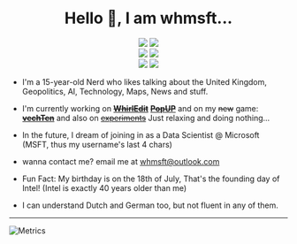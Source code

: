 <h1 align="center">
  <br>
  Hello 👋, I am whmsft...
</h1>
<p align="center">
  <a href="https://twitter.com/whmsft"><img src="https://img.shields.io/badge/twitter-whmsft-black?style=for-the-badge&logo=X"></a>
  <a href="https://twitter.com/whmsft"><img src="https://img.shields.io/badge/instagram-whmsft-pink?style=for-the-badge&logo=instagram"></a>
  <br>
  <a href="https://scratch.mit.edu/users/Whirlpool-programmer"><img src="https://img.shields.io/badge/scratch-whirlpool_programmer-yellow?style=for-the-badge"></a>
  <a href="https://replit.com/@whms"><img src="https://img.shields.io/badge/replit-whms-lightgrey?style=for-the-badge&logo=replit"></a>
  <br>
  <a href="mailto:whmsft@outlook.com"><img src="https://img.shields.io/badge/outlook-whmsft-blue?style=for-the-badge&logo=microsoft"></a>
  <a href="http://whmsft.itch.io"><img src="https://img.shields.io/badge/itch-whmsft-red?style=for-the-badge&logo=itch"></a> 
</p>

- I'm a 15-year-old Nerd who likes talking about the United Kingdom, Geopolitics, AI, Technology, Maps, News and stuff.

- I'm currently working on ~~**[WhirlEdit](https://github.com/whmsft/whirledit)**~~ ~~**[PopUP](https://github.com/whmsft/popup)**~~ and on my ~~new~~ game: ~~**[vechTen](https://github.com/whmsft/vechten)**~~ and also on ~~[experiments](https://github.com/whmsft/experiments)~~ Just relaxing and doing nothing...

- In the future, I dream of joining in as a Data Scientist @ Microsoft (MSFT, thus my username's last 4 chars)

- wanna contact me? email me at  whmsft@outlook.com

- Fun Fact: My birthday is on the 18th of July, That's the founding day of Intel! (Intel is exactly 40 years older than me)

- I can understand Dutch and German too, but not fluent in any of them.

<hr>

![Metrics](https://metrics.lecoq.io/whmsft?template=classic&base.metadata=0&isocalendar=1&languages=1&base.indepth=false&isocalendar.duration=full-year&languages.limit=10&languages.threshold=0%25&languages.other=false&languages.colors=github&languages.aliases=Text%3AWren&languages.sections=most-used&languages.indepth=false&languages.analysis.timeout=15&languages.categories=markup%2C%20programming&languages.recent.categories=markup%2C%20programming&languages.recent.load=300&languages.recent.days=14&config.timezone=Antarctica%2FSouth%20Pole)
